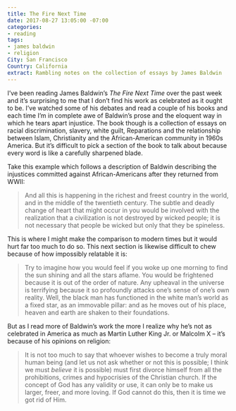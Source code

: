 ```yaml
---
title: The Fire Next Time
date: 2017-08-27 13:05:00 -07:00
categories:
- reading
tags:
- james baldwin
- religion
City: San Francisco
Country: California
extract: Rambling notes on the collection of essays by James Baldwin
---
```


I’ve been reading James Baldwin’s _The Fire Next Time_ over the past week and it’s surprising to me that I don’t find his work as celebrated as it ought to be. I’ve watched some of his debates and read a couple of his books and each time I’m in complete awe of Baldwin’s prose and the eloquent way in which he tears apart injustice. The book though is a collection of essays on racial discrimination, slavery, white guilt, Reparations and the relationship between Islam, Christianity and the African-American community in 1960s America. But it’s difficult to pick a section of the book to talk about because every word is like a carefully sharpened blade. 

Take this example which follows a description of Baldwin describing the injustices committed against African-Americans after they returned from WWII:

> And all this is happening in the richest and freest country in the world, and in the middle of the twentieth century. The subtle and deadly change of heart that might occur in you would be involved with the realization that a civilization is not destroyed by wicked people; it is not necessary that people be wicked but only that they be spineless.

This is where I might make the comparison to modern times but it would hurt far too much to do so. This next section is likewise difficult to chew because of how impossibly relatable it is: 

> Try to imagine how you would feel if you woke up one morning to find the sun shining and all the stars aflame. You would be frightened because it is out of the order of nature. Any upheaval in the universe is terrifying because it so profoundly attacks one’s sense of one’s own reality. Well, the black man has functioned in the white man’s world as a fixed star, as an immovable pillar: and as he moves out of his place, heaven and earth are shaken to their foundations.

But as I read more of Baldwin’s work the more I realize why he’s not as celebrated in America as much as Martin Luther King Jr. or Malcolm X – it’s because of his opinions on religion:

> It is not too much to say that whoever wishes to become a truly moral human being (and let us not ask whether or not this is possible; I think we must _believe_ it is possible) must first divorce himself from all the prohibitions, crimes and hypocrisies of the Christian church. If the concept of God has any validity or use, it can only be to make us larger, freer, and more loving. If God cannot do this, then it is time we got rid of Him. 
